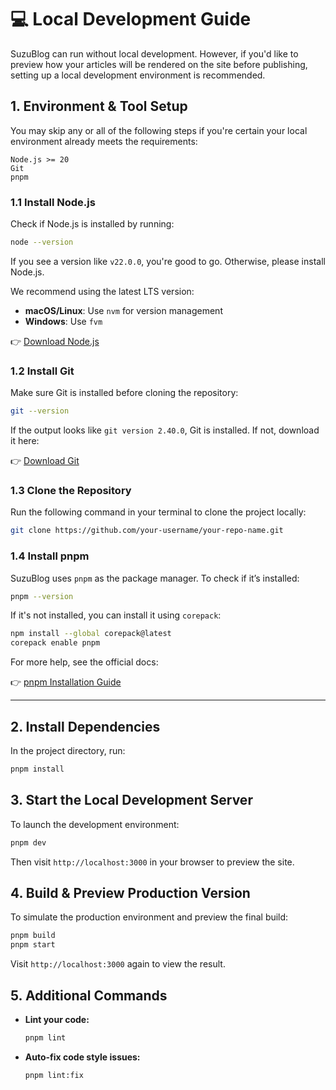 # 💻 Local Development Guide

SuzuBlog can run without local development. However, if you'd like to preview how your articles will be rendered on the site before publishing, setting up a local development environment is recommended.

## 1. Environment & Tool Setup

You may skip any or all of the following steps if you're certain your local environment already meets the requirements:

```plaintext
Node.js >= 20
Git
pnpm
```

### 1.1 Install Node.js

Check if Node.js is installed by running:

```bash
node --version
```

If you see a version like `v22.0.0`, you're good to go. Otherwise, please install Node.js.

We recommend using the latest LTS version:

- **macOS/Linux**: Use `nvm` for version management
- **Windows**: Use `fvm`

👉 [Download Node.js](https://nodejs.org/en/download)

### 1.2 Install Git

Make sure Git is installed before cloning the repository:

```bash
git --version
```

If the output looks like `git version 2.40.0`, Git is installed. If not, download it here:

👉 [Download Git](https://git-scm.com/downloads)

### 1.3 Clone the Repository

Run the following command in your terminal to clone the project locally:

```bash
git clone https://github.com/your-username/your-repo-name.git
```

### 1.4 Install pnpm

SuzuBlog uses `pnpm` as the package manager. To check if it’s installed:

```bash
pnpm --version
```

If it's not installed, you can install it using `corepack`:

```bash
npm install --global corepack@latest
corepack enable pnpm
```

For more help, see the official docs:

👉 [pnpm Installation Guide](https://pnpm.io/installation)

---

## 2. Install Dependencies

In the project directory, run:

```bash
pnpm install
```

## 3. Start the Local Development Server

To launch the development environment:

```bash
pnpm dev
```

Then visit `http://localhost:3000` in your browser to preview the site.

## 4. Build & Preview Production Version

To simulate the production environment and preview the final build:

```bash
pnpm build
pnpm start
```

Visit `http://localhost:3000` again to view the result.

## 5. Additional Commands

- **Lint your code:**

  ```bash
  pnpm lint
  ```

- **Auto-fix code style issues:**

  ```bash
  pnpm lint:fix
  ```
